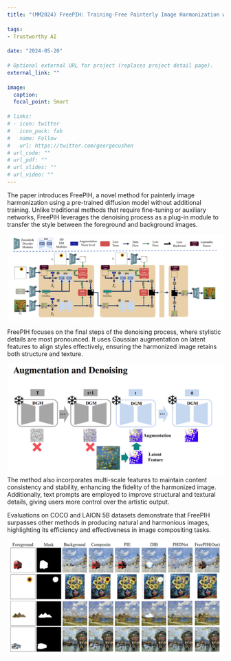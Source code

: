 ```yaml
---
title: "(MM2024) FreePIH: Training-Free Painterly Image Harmonization with Diffusion Model"

tags:
- Trustworthy AI

date: "2024-05-20"

# Optional external URL for project (replaces project detail page).
external_link: ""

image:
  caption: 
  focal_point: Smart

# links:
# - icon: twitter
#   icon_pack: fab
#   name: Follow
#   url: https://twitter.com/georgecushen
# url_code: ""
# url_pdf: ""
# url_slides: ""
# url_video: ""
---
```


The paper introduces FreePIH, a novel method for painterly image harmonization using a pre-trained diffusion model without additional training. Unlike traditional methods that require fine-tuning or auxiliary networks, FreePIH leverages the denoising process as a plug-in module to transfer the style between the foreground and background images.

![](1.png)

FreePIH focuses on the final steps of the denoising process, where stylistic details are most pronounced. It uses Gaussian augmentation on latent features to align styles effectively, ensuring the harmonized image retains both structure and texture.

![](2.png)
The method also incorporates multi-scale features to maintain content consistency and stability, enhancing the fidelity of the harmonized image. Additionally, text prompts are employed to improve structural and textural details, giving users more control over the artistic output.

Evaluations on COCO and LAION 5B datasets demonstrate that FreePIH surpasses other methods in producing natural and harmonious images, highlighting its efficiency and effectiveness in image compositing tasks.

![](3.png)
